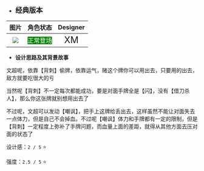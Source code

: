 * **<font size="4">经典版本</font>**

|         图片          | 角色状态                                                                 |         Designer         |
|:-------------------:|----------------------------------------------------------------------|:------------------------:|
| ![](pic/16/x16.png) | <font style="background: green" color = white size = "3">正常登场</font> | <font size="5">XM</font> |

* **设计思路及其背景故事**

文超呢，依靠【背刺】偷牌，依靠运气，赌这个牌你可以用出去，只要用的出去，敌方就要吃很大的亏

当然呢【背刺】不一定每次都能成功，要是对面手牌全是【闪】，没有【借刀杀人】，那么你这张牌就别想用出去了

不过呢，文超可以发动【嘲讽】，把手上这牌给丢出去，这样虽然不能让对面失去一点体力，但是自己不会掉血。不过呢【嘲讽】体力和手牌都有一定的限制，但是【背刺】一定程度上弥补了手牌问题，而血量上面的差距，就得从其他方面去压对面的状态了

设计感：``2 / 5`` ⭐

强度：``2.5 / 5`` ⭐